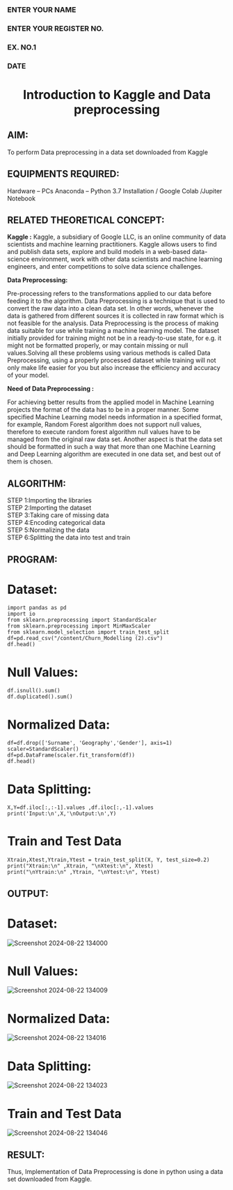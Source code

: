 <H3>ENTER YOUR NAME</H3>
<H3>ENTER YOUR REGISTER NO.</H3>
<H3>EX. NO.1</H3>
<H3>DATE</H3>
<H1 ALIGN =CENTER> Introduction to Kaggle and Data preprocessing</H1>

## AIM:

To perform Data preprocessing in a data set downloaded from Kaggle

## EQUIPMENTS REQUIRED:
Hardware – PCs
Anaconda – Python 3.7 Installation / Google Colab /Jupiter Notebook

## RELATED THEORETICAL CONCEPT:

**Kaggle :**
Kaggle, a subsidiary of Google LLC, is an online community of data scientists and machine learning practitioners. Kaggle allows users to find and publish data sets, explore and build models in a web-based data-science environment, work with other data scientists and machine learning engineers, and enter competitions to solve data science challenges.

**Data Preprocessing:**

Pre-processing refers to the transformations applied to our data before feeding it to the algorithm. Data Preprocessing is a technique that is used to convert the raw data into a clean data set. In other words, whenever the data is gathered from different sources it is collected in raw format which is not feasible for the analysis.
Data Preprocessing is the process of making data suitable for use while training a machine learning model. The dataset initially provided for training might not be in a ready-to-use state, for e.g. it might not be formatted properly, or may contain missing or null values.Solving all these problems using various methods is called Data Preprocessing, using a properly processed dataset while training will not only make life easier for you but also increase the efficiency and accuracy of your model.

**Need of Data Preprocessing :**

For achieving better results from the applied model in Machine Learning projects the format of the data has to be in a proper manner. Some specified Machine Learning model needs information in a specified format, for example, Random Forest algorithm does not support null values, therefore to execute random forest algorithm null values have to be managed from the original raw data set.
Another aspect is that the data set should be formatted in such a way that more than one Machine Learning and Deep Learning algorithm are executed in one data set, and best out of them is chosen.


## ALGORITHM:
STEP 1:Importing the libraries<BR>
STEP 2:Importing the dataset<BR>
STEP 3:Taking care of missing data<BR>
STEP 4:Encoding categorical data<BR>
STEP 5:Normalizing the data<BR>
STEP 6:Splitting the data into test and train<BR>

##  PROGRAM:
# Dataset:
```
import pandas as pd                                                
import io
from sklearn.preprocessing import StandardScaler
from sklearn.preprocessing import MinMaxScaler
from sklearn.model_selection import train_test_split
df=pd.read_csv("/content/Churn_Modelling (2).csv")         
df.head()
```
# Null Values:
```
df.isnull().sum()
df.duplicated().sum()
```
# Normalized Data:
```
df=df.drop(['Surname', 'Geography','Gender'], axis=1)
scaler=StandardScaler()                                             
df=pd.DataFrame(scaler.fit_transform(df))
df.head()
```
# Data Splitting:
```
X,Y=df.iloc[:,:-1].values ,df.iloc[:,-1].values                     
print('Input:\n',X,'\nOutput:\n',Y)
```
# Train and Test Data

```
Xtrain,Xtest,Ytrain,Ytest = train_test_split(X, Y, test_size=0.2)
print("Xtrain:\n" ,Xtrain, "\nXtest:\n", Xtest)                     
print("\nYtrain:\n" ,Ytrain, "\nYtest:\n", Ytest)
```

## OUTPUT:
# Dataset:
![Screenshot 2024-08-22 134000](https://github.com/user-attachments/assets/132d25ae-b204-43b1-ae3a-61a8c5867f0a)

# Null Values:
![Screenshot 2024-08-22 134009](https://github.com/user-attachments/assets/a941c085-5ed3-4017-9c93-e34008591593)

# Normalized Data:
![Screenshot 2024-08-22 134016](https://github.com/user-attachments/assets/ca6ca18e-4750-4ad5-949b-5bd3239be892)

# Data Splitting:
![Screenshot 2024-08-22 134023](https://github.com/user-attachments/assets/d9fc15b1-a437-438d-8967-6557e76e6702)

# Train and Test Data
![Screenshot 2024-08-22 134046](https://github.com/user-attachments/assets/9eb813e4-097d-4208-b9ae-81c3c8b77bb8)


## RESULT:
Thus, Implementation of Data Preprocessing is done in python  using a data set downloaded from Kaggle.


